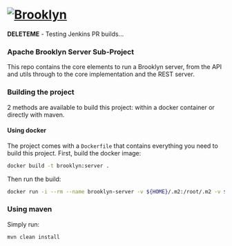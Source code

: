 
# [![**Brooklyn**](https://brooklyn.apache.org/style/img/apache-brooklyn-logo-244px-wide.png)](http://brooklyn.apache.org/)

**DELETEME** - Testing Jenkins PR builds...

### Apache Brooklyn Server Sub-Project

This repo contains the core elements to run a Brooklyn server,
from the API and utils through to the core implementation and the REST server.

### Building the project

2 methods are available to build this project: within a docker container or directly with maven.

#### Using docker

The project comes with a `Dockerfile` that contains everything you need to build this project.
First, build the docker image:

```bash
docker build -t brooklyn:server .
```

Then run the build:

```bash
docker run -i --rm --name brooklyn-server -v ${HOME}/.m2:/root/.m2 -v ${PWD}:/usr/build -w /usr/build brooklyn:server mvn clean install
```

### Using maven

Simply run:

```bash
mvn clean install
```
